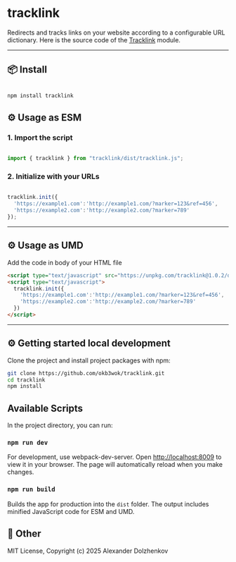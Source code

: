 # tracklink

Redirects and tracks links on your website according to a configurable URL dictionary. Here is the source code of the [Tracklink](https://www.npmjs.com/package/tracklink) module.

---


## 📦 Install

```bash

npm install tracklink

```

## ⚙️ Usage as ESM


### 1. Import the script


```js

import { tracklink } from "tracklink/dist/tracklink.js";

```


### 2. Initialize with your URLs

```js

tracklink.init({
  'https://example1.com':'http://example1.com/?marker=123&ref=456',
  'https://example2.com':'http://example2.com/?marker=789'
});

```
---

## ⚙️ Usage as UMD

Add the code in body of your HTML file

```html
<script type="text/javascript" src="https://unpkg.com/tracklink@1.0.2/dist/tracklink.umd.js"></script>
<script type="text/javascript">
  tracklink.init({
    'https://example1.com':'http://example1.com/?marker=123&ref=456',
    'https://example2.com':'http://example2.com/?marker=789'  
  })
</script>
```

---



## ⚙️ Getting started local development

Clone the project and install project packages with npm:

```sh
git clone https://github.com/okb3wok/tracklink.git
cd tracklink
npm install
```

## Available Scripts

In the project directory, you can run:

### `npm run dev`

For development, use webpack-dev-server. Open [http://localhost:8009](http://localhost:8009) to view it in your browser. The page will automatically reload when you make changes.

### `npm run build`

Builds the app for production into the `dist` folder. The output includes minified JavaScript code for ESM and UMD.


## 📄 Other


MIT License, Copyright (c) 2025 Alexander Dolzhenkov